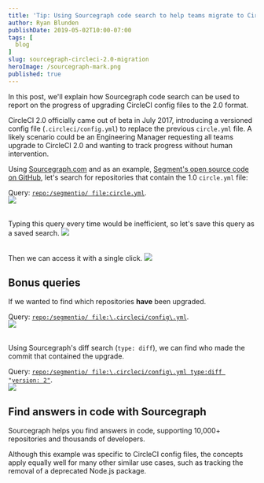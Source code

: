 ```yaml
---
title: 'Tip: Using Sourcegraph code search to help teams migrate to CircleCI 2.0'
author: Ryan Blunden
publishDate: 2019-05-02T10:00-07:00
tags: [
  blog
]
slug: sourcegraph-circleci-2.0-migration
heroImage: /sourcegraph-mark.png
published: true
---
```


In this post, we'll explain how Sourcegraph code search can be used to report on the progress of upgrading CircleCI config files to the 2.0 format.

CircleCI 2.0 officially came out of beta in July 2017, introducing a versioned config file (`.circleci/config.yml`) to replace the previous `circle.yml` file. A likely scenario could be an Engineering Manager requesting all teams upgrade to CircleCI 2.0 and wanting to track progress without human intervention.

Using [Sourcegraph.com](https://sourcegraph.com/) and as an example, [Segment's open source code on GitHub](https://github.com/segmentio), let's search for repositories that contain the 1.0 `circle.yml` file:

<div class="text-center" style="margin-bottom: -1rem">

  Query: [`repo:/segmentio/ file:circle.yml`](https://sourcegraph.com/search?q=repo:/segmentio/+file:circle.yml).

</div>

<a href="https://sourcegraph.com/search?q=repo:/segmentio/+file:circle.yml">
  <img src="https://about.sourcegraph.com/blog/circleci-results.png" />
</a>

<p style="margin-top:2rem">
  Typing this query every time would be inefficient, so let's save this query as a saved search.
  <img src="https://about.sourcegraph.com/blog/circleci-create-saved-search.png" />
</p>

<p style="margin-top:2rem">
  Then we can access it with a single click.
  <img src="https://about.sourcegraph.com/blog/circleci-access-saved-search.png" />
</p>

<!--
TODO(ryan): Needs type:diff <p style="margin-top:2rem">
  We can take this a step further by opting to receive a notification when the number of results for <code>circle.yml</code> files change:
  <img src="https://about.sourcegraph.com//blog/circleci-saved-search-notification.png" />
</p> -->

## Bonus queries

If we wanted to find which repositories **have** been upgraded.

<div class="text-center" style="margin-bottom: -1rem">

Query: [`repo:/segmentio/ file:\.circleci/config\.yml`](https://sourcegraph.com/search?q=repo:/segmentio/+file:%5C.circleci/config%5C.yml).

</div>

<div class="text-center">
  <a href="https://sourcegraph.com/search?q=repo:/segmentio/+file:circle.yml">
    <img src="https://about.sourcegraph.com/blog/circleci-results.png" />
  </a>  
</div>

<p style="margin-top:2rem">
  Using Sourcegraph's diff search (<code>type: diff</code>), we can find who made the commit that contained the upgrade.
</p>

<div class="text-center" style="margin-bottom: -1rem">

  Query: [`repo:/segmentio/ file:\.circleci/config\.yml type:diff "version: 2"`](https://sourcegraph.com/search?q=repo:/segmentio/+file:%5C.circleci/config%5C.yml+type:diff+%22version:+2%22).

</div>

<a href="https://sourcegraph.com/search?q=repo:/segmentio/+file:circle.yml">
  <img src="https://about.sourcegraph.com/blog/circleci-who-upgraded.png" />
</a>

## Find answers in code with Sourcegraph

Sourcegraph helps you find answers in code, supporting 10,000+ repositories and thousands of developers.

Although this example was specific to CircleCI config files, the concepts apply equally well for many other similar use cases, such as tracking the removal of a deprecated Node.js package.

<style>
  .blog-post__body img { border: none; }
  .blog-post__body code { font-size: 0.9rem; }
</style>
